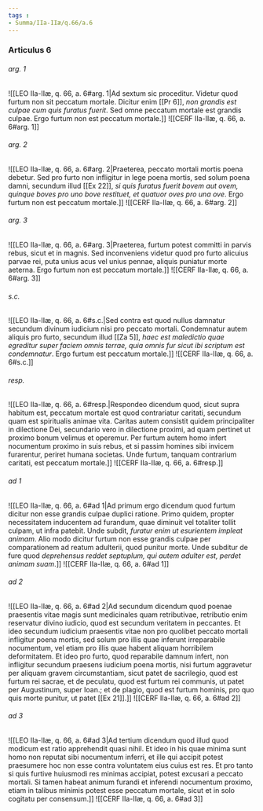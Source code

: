 ```yaml
---
tags : 
- Summa/IIa-IIæ/q.66/a.6
---
```


### Articulus 6

###### arg. 1
![[LEO IIa-IIæ, q. 66, a. 6#arg. 1|Ad sextum sic proceditur. Videtur quod furtum non sit peccatum mortale. Dicitur enim [[Pr 6]], *non grandis est culpae cum quis furatus fuerit*. Sed omne peccatum mortale est grandis culpae. Ergo furtum non est peccatum mortale.]]
![[CERF IIa-IIæ, q. 66, a. 6#arg. 1]]

###### arg. 2
![[LEO IIa-IIæ, q. 66, a. 6#arg. 2|Praeterea, peccato mortali mortis poena debetur. Sed pro furto non infligitur in lege poena mortis, sed solum poena damni, secundum illud [[Ex 22]], *si quis furatus fuerit bovem aut ovem, quinque boves pro uno bove restituet, et quatuor oves pro una ove*. Ergo furtum non est peccatum mortale.]]
![[CERF IIa-IIæ, q. 66, a. 6#arg. 2]]

###### arg. 3
![[LEO IIa-IIæ, q. 66, a. 6#arg. 3|Praeterea, furtum potest committi in parvis rebus, sicut et in magnis. Sed inconveniens videtur quod pro furto alicuius parvae rei, puta unius acus vel unius pennae, aliquis puniatur morte aeterna. Ergo furtum non est peccatum mortale.]]
![[CERF IIa-IIæ, q. 66, a. 6#arg. 3]]

###### s.c.
![[LEO IIa-IIæ, q. 66, a. 6#s.c.|Sed contra est quod nullus damnatur secundum divinum iudicium nisi pro peccato mortali. Condemnatur autem aliquis pro furto, secundum illud [[Za 5]], *haec est maledictio quae egreditur super faciem omnis terrae, quia omnis fur sicut ibi scriptum est condemnatur*. Ergo furtum est peccatum mortale.]]
![[CERF IIa-IIæ, q. 66, a. 6#s.c.]]

###### resp.
![[LEO IIa-IIæ, q. 66, a. 6#resp.|Respondeo dicendum quod, sicut supra habitum est, peccatum mortale est quod contrariatur caritati, secundum quam est spiritualis animae vita. Caritas autem consistit quidem principaliter in dilectione Dei, secundario vero in dilectione proximi, ad quam pertinet ut proximo bonum velimus et operemur. Per furtum autem homo infert nocumentum proximo in suis rebus, et si passim homines sibi invicem furarentur, periret humana societas. Unde furtum, tanquam contrarium caritati, est peccatum mortale.]]
![[CERF IIa-IIæ, q. 66, a. 6#resp.]]

###### ad 1
![[LEO IIa-IIæ, q. 66, a. 6#ad 1|Ad primum ergo dicendum quod furtum dicitur non esse grandis culpae duplici ratione. Primo quidem, propter necessitatem inducentem ad furandum, quae diminuit vel totaliter tollit culpam, ut infra patebit. Unde subdit, *furatur enim ut esurientem impleat animam*. Alio modo dicitur furtum non esse grandis culpae per comparationem ad reatum adulterii, quod punitur morte. Unde subditur de fure quod *deprehensus reddet septuplum, qui autem adulter est, perdet animam suam*.]]
![[CERF IIa-IIæ, q. 66, a. 6#ad 1]]

###### ad 2
![[LEO IIa-IIæ, q. 66, a. 6#ad 2|Ad secundum dicendum quod poenae praesentis vitae magis sunt medicinales quam retributivae, retributio enim reservatur divino iudicio, quod est secundum veritatem in peccantes. Et ideo secundum iudicium praesentis vitae non pro quolibet peccato mortali infligitur poena mortis, sed solum pro illis quae inferunt irreparabile nocumentum, vel etiam pro illis quae habent aliquam horribilem deformitatem. Et ideo pro furto, quod reparabile damnum infert, non infligitur secundum praesens iudicium poena mortis, nisi furtum aggravetur per aliquam gravem circumstantiam, sicut patet de sacrilegio, quod est furtum rei sacrae, et de peculatu, quod est furtum rei communis, ut patet per Augustinum, super Ioan.; et de plagio, quod est furtum hominis, pro quo quis morte punitur, ut patet [[Ex 21]].]]
![[CERF IIa-IIæ, q. 66, a. 6#ad 2]]

###### ad 3
![[LEO IIa-IIæ, q. 66, a. 6#ad 3|Ad tertium dicendum quod illud quod modicum est ratio apprehendit quasi nihil. Et ideo in his quae minima sunt homo non reputat sibi nocumentum inferri, et ille qui accipit potest praesumere hoc non esse contra voluntatem eius cuius est res. Et pro tanto si quis furtive huiusmodi res minimas accipiat, potest excusari a peccato mortali. Si tamen habeat animum furandi et inferendi nocumentum proximo, etiam in talibus minimis potest esse peccatum mortale, sicut et in solo cogitatu per consensum.]]
![[CERF IIa-IIæ, q. 66, a. 6#ad 3]]

